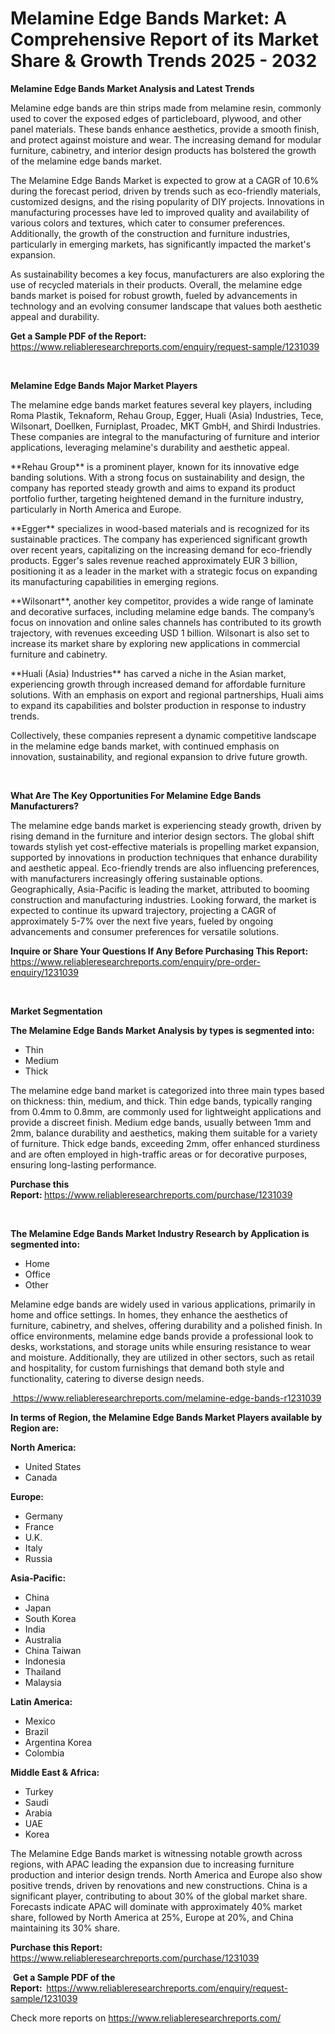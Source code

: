 <p><h1>Melamine Edge Bands Market: A Comprehensive Report of its Market Share & Growth Trends 2025 - 2032</h1></p><p><strong>Melamine Edge Bands Market Analysis and Latest Trends</strong></p>
<p><p>Melamine edge bands are thin strips made from melamine resin, commonly used to cover the exposed edges of particleboard, plywood, and other panel materials. These bands enhance aesthetics, provide a smooth finish, and protect against moisture and wear. The increasing demand for modular furniture, cabinetry, and interior design products has bolstered the growth of the melamine edge bands market.</p><p>The Melamine Edge Bands Market is expected to grow at a CAGR of 10.6% during the forecast period, driven by trends such as eco-friendly materials, customized designs, and the rising popularity of DIY projects. Innovations in manufacturing processes have led to improved quality and availability of various colors and textures, which cater to consumer preferences. Additionally, the growth of the construction and furniture industries, particularly in emerging markets, has significantly impacted the market's expansion. </p><p>As sustainability becomes a key focus, manufacturers are also exploring the use of recycled materials in their products. Overall, the melamine edge bands market is poised for robust growth, fueled by advancements in technology and an evolving consumer landscape that values both aesthetic appeal and durability.</p></p>
<p><strong>Get a Sample PDF of the Report:&nbsp;</strong> <a href="https://www.reliableresearchreports.com/enquiry/request-sample/1231039?utm_campaign=3309&utm_medium=2&utm_source=Github&utm_content=ia&utm_term=03042025&utm_id=melamine-edge-bands">https://www.reliableresearchreports.com/enquiry/request-sample/1231039</a></p>
<p>&nbsp;</p>
<p><strong>Melamine Edge Bands Major Market Players</strong></p>
<p><p>The melamine edge bands market features several key players, including Roma Plastik, Teknaform, Rehau Group, Egger, Huali (Asia) Industries, Tece, Wilsonart, Doellken, Furniplast, Proadec, MKT GmbH, and Shirdi Industries. These companies are integral to the manufacturing of furniture and interior applications, leveraging melamine's durability and aesthetic appeal.</p><p>**Rehau Group** is a prominent player, known for its innovative edge banding solutions. With a strong focus on sustainability and design, the company has reported steady growth and aims to expand its product portfolio further, targeting heightened demand in the furniture industry, particularly in North America and Europe.</p><p>**Egger** specializes in wood-based materials and is recognized for its sustainable practices. The company has experienced significant growth over recent years, capitalizing on the increasing demand for eco-friendly products. Egger's sales revenue reached approximately EUR 3 billion, positioning it as a leader in the market with a strategic focus on expanding its manufacturing capabilities in emerging regions.</p><p>**Wilsonart**, another key competitor, provides a wide range of laminate and decorative surfaces, including melamine edge bands. The company’s focus on innovation and online sales channels has contributed to its growth trajectory, with revenues exceeding USD 1 billion. Wilsonart is also set to increase its market share by exploring new applications in commercial furniture and cabinetry.</p><p>**Huali (Asia) Industries** has carved a niche in the Asian market, experiencing growth through increased demand for affordable furniture solutions. With an emphasis on export and regional partnerships, Huali aims to expand its capabilities and bolster production in response to industry trends.</p><p>Collectively, these companies represent a dynamic competitive landscape in the melamine edge bands market, with continued emphasis on innovation, sustainability, and regional expansion to drive future growth.</p></p>
<p>&nbsp;</p>
<p><strong>What Are The Key Opportunities For Melamine Edge Bands Manufacturers?</strong></p>
<p><p>The melamine edge bands market is experiencing steady growth, driven by rising demand in the furniture and interior design sectors. The global shift towards stylish yet cost-effective materials is propelling market expansion, supported by innovations in production techniques that enhance durability and aesthetic appeal. Eco-friendly trends are also influencing preferences, with manufacturers increasingly offering sustainable options. Geographically, Asia-Pacific is leading the market, attributed to booming construction and manufacturing industries. Looking forward, the market is expected to continue its upward trajectory, projecting a CAGR of approximately 5-7% over the next five years, fueled by ongoing advancements and consumer preferences for versatile solutions.</p></p>
<p><strong>Inquire or Share Your Questions If Any Before Purchasing This Report:</strong> <a href="https://www.reliableresearchreports.com/enquiry/pre-order-enquiry/1231039?utm_campaign=3309&utm_medium=2&utm_source=Github&utm_content=ia&utm_term=03042025&utm_id=melamine-edge-bands">https://www.reliableresearchreports.com/enquiry/pre-order-enquiry/1231039</a></p>
<p>&nbsp;</p>
<p><strong>Market Segmentation</strong></p>
<p><strong>The Melamine Edge Bands Market Analysis by types is segmented into:</strong></p>
<p><ul><li>Thin</li><li>Medium</li><li>Thick</li></ul></p>
<p><p>The melamine edge band market is categorized into three main types based on thickness: thin, medium, and thick. Thin edge bands, typically ranging from 0.4mm to 0.8mm, are commonly used for lightweight applications and provide a discreet finish. Medium edge bands, usually between 1mm and 2mm, balance durability and aesthetics, making them suitable for a variety of furniture. Thick edge bands, exceeding 2mm, offer enhanced sturdiness and are often employed in high-traffic areas or for decorative purposes, ensuring long-lasting performance.</p></p>
<p><strong>Purchase this Report:&nbsp;</strong><a href="https://www.reliableresearchreports.com/purchase/1231039?utm_campaign=3309&utm_medium=2&utm_source=Github&utm_content=ia&utm_term=03042025&utm_id=melamine-edge-bands">https://www.reliableresearchreports.com/purchase/1231039</a></p>
<p>&nbsp;</p>
<p><strong>The Melamine Edge Bands Market Industry Research by Application is segmented into:</strong></p>
<p><ul><li>Home</li><li>Office</li><li>Other</li></ul></p>
<p><p>Melamine edge bands are widely used in various applications, primarily in home and office settings. In homes, they enhance the aesthetics of furniture, cabinetry, and shelves, offering durability and a polished finish. In office environments, melamine edge bands provide a professional look to desks, workstations, and storage units while ensuring resistance to wear and moisture. Additionally, they are utilized in other sectors, such as retail and hospitality, for custom furnishings that demand both style and functionality, catering to diverse design needs.</p></p>
<p><a href="https://www.reliableresearchreports.com/melamine-edge-bands-r1231039?utm_campaign=3309&utm_medium=2&utm_source=Github&utm_content=ia&utm_term=03042025&utm_id=melamine-edge-bands">&nbsp;https://www.reliableresearchreports.com/melamine-edge-bands-r1231039</a></p>
<p><strong>In terms of Region, the Melamine Edge Bands Market Players available by Region are:</strong></p>
<p>
    <p> <strong> North America: </strong>
        <ul>
            <li>United States</li>
            <li>Canada</li>
        </ul>
        </p> 
    <p> <strong> Europe: </strong>
        <ul>
            <li>Germany</li>
            <li>France</li>
            <li>U.K.</li>
            <li>Italy</li>
            <li>Russia</li>
        </ul>
        </p> 
    <p> <strong> Asia-Pacific: </strong>
        <ul>
            <li>China</li>
            <li>Japan</li>
            <li>South Korea</li>
            <li>India</li>
            <li>Australia</li>
            <li>China Taiwan</li>
            <li>Indonesia</li>
            <li>Thailand</li>
            <li>Malaysia</li>
        </ul>
        </p> 
    <p> <strong> Latin America: </strong>
        <ul>
            <li>Mexico</li>
            <li>Brazil</li>
            <li>Argentina Korea</li>
            <li>Colombia</li>
        </ul>
        </p> 
    <p> <strong> Middle East & Africa: </strong>
        <ul>
            <li>Turkey</li>
            <li>Saudi</li>
            <li>Arabia</li>
            <li>UAE</li>
            <li>Korea</li>
        </ul>
    </p>
    </p>
<p><p>The Melamine Edge Bands market is witnessing notable growth across regions, with APAC leading the expansion due to increasing furniture production and interior design trends. North America and Europe also show positive trends, driven by renovations and new constructions. China is a significant player, contributing to about 30% of the global market share. Forecasts indicate APAC will dominate with approximately 40% market share, followed by North America at 25%, Europe at 20%, and China maintaining its 30% share.</p></p>
<p><strong>Purchase this Report: </strong><a href="https://www.reliableresearchreports.com/purchase/1231039?utm_campaign=3309&utm_medium=2&utm_source=Github&utm_content=ia&utm_term=03042025&utm_id=melamine-edge-bands">https://www.reliableresearchreports.com/purchase/1231039</a></p>
<p>&nbsp;<strong>Get a Sample PDF of the Report:&nbsp;&nbsp;</strong><a href="https://www.reliableresearchreports.com/enquiry/request-sample/1231039?utm_campaign=3309&utm_medium=2&utm_source=Github&utm_content=ia&utm_term=03042025&utm_id=melamine-edge-bands">https://www.reliableresearchreports.com/enquiry/request-sample/1231039</a></p>
<p><strong></strong></p>
<p>Check more reports on <a href="https://www.reliableresearchreports.com/?utm_campaign=3309&utm_medium=2&utm_source=Github&utm_content=ia&utm_term=03042025&utm_id=melamine-edge-bands">https://www.reliableresearchreports.com/</a></p>